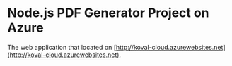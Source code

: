 # Node.js PDF Generator Project on Azure

The web application that located on [http://koval-cloud.azurewebsites.net](http://koval-cloud.azurewebsites.net).